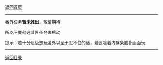 
[返回首页](./Home.md)

***


番外任务**暂未推出**，敬请期待

所以不要勾选番外任务来启动

提示：若十分超级想玩番外以至于忍不住的话，建议唅着内存条脑补画面玩



***

[返回目录](./常见问题指南.md)

